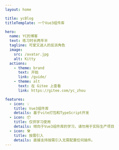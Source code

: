 ```yaml
---
layout: home

title: ycBlog
titleTemplate: 一个Vue3组件库

hero:
  name: YC的博客
  text: 练习时长两年半
  tagline: 可爱又迷人的反派角色
  image:
    src: /avatar.jpg
    alt: Kitty
  actions:
    - theme: brand
      text: 开始
      link: /guide/
    - theme: alt
      text: 在 Gitee 上查看
      link: https://gitee.com/yc_zhou

features:
  - icon: 💡
    title: Vue3组件库
    details: 基于vite打包和TypeScript开发
  - icon: 📦
    title: 仅供学习使用
    details: 倾向于Vue3组件库的学习，请勿用于实际生产项目
  - icon: 🛠️
    title: 按需引入
    details: 直接支持按需引入无需配置任何插件。
---
```


